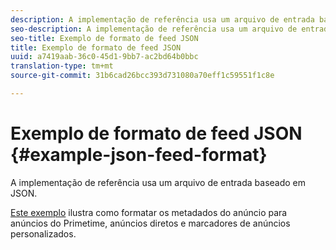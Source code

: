 ```yaml
---
description: A implementação de referência usa um arquivo de entrada baseado em JSON.
seo-description: A implementação de referência usa um arquivo de entrada baseado em JSON.
seo-title: Exemplo de formato de feed JSON
title: Exemplo de formato de feed JSON
uuid: a7419aab-36c0-45d1-9bb7-ac2bd64b0bbc
translation-type: tm+mt
source-git-commit: 31b6cad26bcc393d731080a70eff1c59551f1c8e

---
```



# Exemplo de formato de feed JSON {#example-json-feed-format}

A implementação de referência usa um arquivo de entrada baseado em JSON.

[Este exemplo](https://help.adobe.com/en_US/primetime/api/reference_implementation/json-example.json) ilustra como formatar os metadados do anúncio para anúncios do Primetime, anúncios diretos e marcadores de anúncios personalizados.